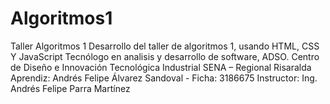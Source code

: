 # Algoritmos1
Taller Algoritmos 1
Desarrollo del taller de algoritmos 1, usando HTML, CSS Y JavaScript 
Tecnólogo en analisis y desarrollo de software, ADSO. 
Centro de Diseño e Innovación Tecnológica Industrial SENA – Regional Risaralda 
Aprendiz: Andrés Felipe Álvarez Sandoval - Ficha: 3186675 
Instructor: Ing. Andrés Felipe Parra Martínez 
